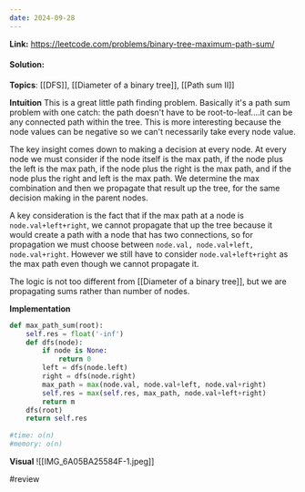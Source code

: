 ```yaml
---
date: 2024-09-28
---
```

**Link:** https://leetcode.com/problems/binary-tree-maximum-path-sum/
#### Solution:

**Topics**: [[DFS]], [[Diameter of a binary tree]], [[Path sum II]]

**Intuition**
This is a great little path finding problem. Basically it's a path sum problem with one catch: the path doesn't have to be root-to-leaf....it can be any connected path within the tree. This is more interesting because the node values can be negative so we can't necessarily take every node value. 

The key insight comes down to making a decision at every node. At every node we must consider if the node itself is the max path, if the node plus the left is the max path, if the node plus the right is the max path, and if the node plus the right and left is the max path. We determine the max combination and then we propagate that result up the tree, for the same decision making in the parent nodes. 

A key consideration is the fact that if the max path at a node is `node.val+left+right`, we cannot propagate that up the tree because it would create a path with a node that has two connections, so for propagation we must choose between `node.val, node.val+left, node.val+right`. However we still have to consider `node.val+left+right` as the max path even though we cannot propagate it. 

The logic is not too different from [[Diameter of a binary tree]], but we are propagating sums rather than number of nodes. 

**Implementation**
```python
def max_path_sum(root):
	self.res = float('-inf')
	def dfs(node):
		if node is None:
			return 0
		left = dfs(node.left)
		right = dfs(node.right)
		max_path = max(node.val, node.val+left, node.val+right)
		self.res = max(self.res, max_path, node.val+left+right)
		return m
	dfs(root)
	return self.res
	
#time: o(n)
#memory: o(n)
```

**Visual**
![[IMG_6A05BA25584F-1.jpeg]]


#review 


